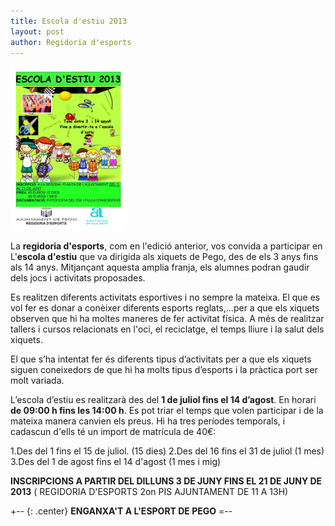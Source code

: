 ```yaml
---
title: Escola d'estiu 2013
layout: post
author: Regidoria d'esports
---
```

<a class="inline-image" href="/images/news/20130605-escola-estiu-2013-big" title="Escola d'estiu 2013">
    <img src="/images/news/20130605-escola-estiu-2013-small.jpg" alt="Escola d'estiu 2013">
</a>

La **regidoria d'esports**, com en l'edició anterior, vos convida a participar en L'**escola d'estiu** que va dirigida als xiquets de Pego, des de els 3 anys fins als 14 anys. Mitjançant aquesta amplia franja, els alumnes podran gaudir dels jocs i activitats proposades.

Es realitzen diferents activitats esportives i no sempre la mateixa. El que es vol fer es donar a conèixer diferents esports reglats,...per a que els xiquets observen que hi ha moltes maneres de fer activitat física. A més de realitzar tallers i cursos relacionats en l'oci, el reciclatge, el temps lliure i la salut dels xiquets.

El que s’ha intentat fer és diferents tipus d’activitats per a que els xiquets siguen coneixedors de que hi ha molts tipus d’esports i la pràctica port ser molt variada.

L’escola d’estiu es realitzarà des del **1 de juliol fins el 14 d’agost**. En horari **de 09:00 h fins les 14:00 h**. Es pot triar el temps que volen participar i de la mateixa manera canvien els preus. Hi ha tres períodes temporals, i cadascun d'ells té un import de matrícula de 40€:

1.Des del 1 fins el 15  de juliol. (15 dies)
2.Des del 16 fins el 31 de juliol (1 mes)
3.Des del 1 de agost fins el 14 d'agost (1 mes i mig)


**INSCRIPCIONS A PARTIR DEL DILLUNS 3 DE JUNY FINS EL 21 DE JUNY DE 2013** ( REGIDORIA D'ESPORTS 2on PIS AJUNTAMENT DE 11 A 13H)

+-- {: .center}
**ENGANXA'T A L'ESPORT DE PEGO**
=--